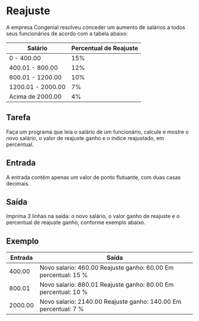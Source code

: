 # Reajuste

A empresa Congenial resolveu conceder um aumento de salários a todos seus funcionários de acordo com a tabela abaixo:

| Salário           | Percentual de Reajuste |
| ----------------- | ---------------------- |
| 0 - 400.00        | 15%                    |
| 400.01 - 800.00   | 12%                    |
| 800.01 - 1200.00  | 10%                    |
| 1200.01 - 2000.00 | 7%                     |
| Acima de 2000.00  | 4%                     |

## Tarefa

Faça um programa que leia o salário de um funcionário, calcule e mostre o novo salário, o valor de reajuste ganho e o índice reajustado, em percentual.

## Entrada

A entrada contém apenas um valor de ponto flutuante, com duas casas decimais.

## Saída

Imprima 3 linhas na saída: o novo salário, o valor ganho de reajuste e o percentual de reajuste ganho, conforme exemplo abaixo.

## Exemplo

| Entrada | Saída                                                           |
| ------- | --------------------------------------------------------------- |
| 400.00  | Novo salario: 460.00 Reajuste ganho: 60.00 Em percentual: 15 %  |
| 800.01  | Novo salario: 880.01 Reajuste ganho: 80.00 Em percentual: 10 %  |
| 2000.00 | Novo salario: 2140.00 Reajuste ganho: 140.00 Em percentual: 7 % |
